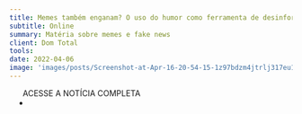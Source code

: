 ```yaml
---
title: Memes também enganam? O uso do humor como ferramenta de desinformação
subtitle: Online
summary: Matéria sobre memes e fake news
client: Dom Total
tools: 
date: 2022-04-06
image: 'images/posts/Screenshot-at-Apr-16-20-54-15-1z97bdzm4jtrlj317eu13ryrgo34haz32pec654pmc84.png'
---
```




<div class="post__share"><ul class="share__list list-reset">ACESSE A NOTÍCIA COMPLETA<li class="share__item" style="margin-left: 10px"><a class="share__link share__facebook" style="background: #fa5657" href="https://domtotal.com/noticia/1573152/2022/04/memes-tambem-enganam-o-uso-do-humor-como-ferramenta-de-desinformacao/ 
onclick=window.open(this.href, 'pop-up', 'left=20,top=20,width=500,height=500,toolbar=1,resizable=0'); return false;" title="Link" rel="nofollow"><i class="fa-solid fa-link"></i></a></li></ul></div>
<!-- <div class="gallery-box"><div class="gallery"><img src="/clipping/images/example-1.jpg" loading="lazy" alt="Project"><img src="/clipping/images/example-2.jpg" loading="lazy" alt="Project"></div><em>Gallery / <a href="https://www.freepik.com/" target="_blank">Freepic</a></em></div> -->